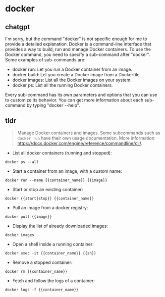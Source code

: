 # docker 
## chatgpt 
I'm sorry, but the command "docker" is not specific enough for me to provide a detailed explanation. Docker is a command-line interface that provides a way to build, run and manage Docker containers. To use the Docker command, you need to specify a sub-command after "docker". Some examples of sub-commands are:

- docker run: Let you run a Docker container from an image.
- docker build: Let you create a Docker image from a Dockerfile.
- docker images: List all the Docker images on your system.
- docker ps: List all the running Docker containers.

Every sub-command has its own parameters and options that you can use to customize its behavior. You can get more information about each sub-command by typing "docker <sub-command> --help". 

## tldr 
 
> Manage Docker containers and images.
> Some subcommands such as `docker run` have their own usage documentation.
> More information: <https://docs.docker.com/engine/reference/commandline/cli/>.

- List all docker containers (running and stopped):

`docker ps --all`

- Start a container from an image, with a custom name:

`docker run --name {{container_name}} {{image}}`

- Start or stop an existing container:

`docker {{start|stop}} {{container_name}}`

- Pull an image from a docker registry:

`docker pull {{image}}`

- Display the list of already downloaded images:

`docker images`

- Open a shell inside a running container:

`docker exec -it {{container_name}} {{sh}}`

- Remove a stopped container:

`docker rm {{container_name}}`

- Fetch and follow the logs of a container:

`docker logs -f {{container_name}}`
